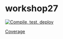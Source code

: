 # workshop27

[![Compile, test, deploy](https://github.com/millieseow123/workshop27/actions/workflows/main.yaml/badge.svg)](https://github.com/millieseow123/workshop27/actions/workflows/main.yaml)

[Coverage](https://workshop-27order-transactional.sgp1.digitaloceanspaces.com/coverage/workshop27/jacoco.svg)
